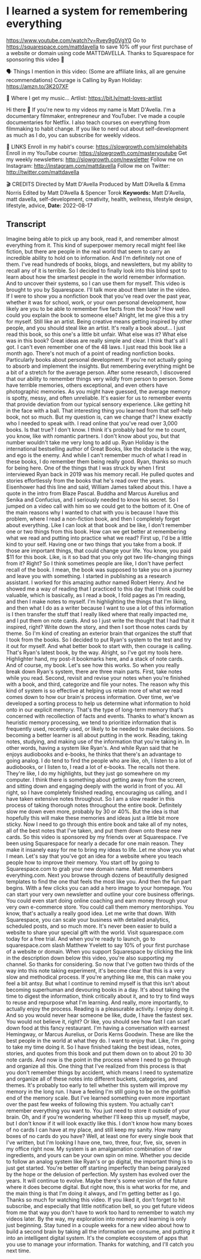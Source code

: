 # I learned a system for remembering everything
https://www.youtube.com/watch?v=Rvey9g0VgY0
Go to https://squarespace.com/mattdavella to save 10% off your first purchase of a website or domain using code MATTDAVELLA. Thanks to Squarespace for sponsoring this video 🤘

🗣️ Things I mention in this video:
(Some are affiliate links, all are genuine recommendations)
Courage is Calling by Ryan Holiday: https://amzn.to/3K207XF

🤘 Where I get my music...
Artlist: https://bit.ly/matt-loves-artlist

Hi there 👋 If you're new to my videos my name is Matt D'Avella. I'm a documentary filmmaker, entrepreneur and YouTuber. I've made a couple documentaries for Netflix. I also teach courses on everything from filmmaking to habit change. If you like to nerd out about self-development as much as I do, you can subscribe for weekly videos.

🔗 LINKS
Enroll in my habit's course:  https://slowgrowth.com/simplehabits
Enroll in my YouTube course:  https://slowgrowth.com/masteryoutube
Get my weekly newsletters:  http://slowgrowth.com/newsletter
Follow me on Instagram:  http://instagram.com/mattdavella
Follow me on Twitter:  http://twitter.com/mattdavella

🎬 CREDITS
Directed by Matt D'Avella
Produced by Matt D’Avella & Emma Norris
Edited by Matt D’Avella & Spencer Torok
**Keywords:** Matt D'Avella, matt davella, self-development, creativity, health, wellness, lifestyle design, lifestyle, advice, 
**Date:** 2022-08-17

## Transcript
 Imagine being able to pick up any book, read it, and remember almost everything from it. This kind of superpower memory recall might feel like fiction, but there are people in the real world that seem to carry an incredible ability to hold on to information. And I'm definitely not one of them. I've read hundreds of books, blogs, and newsletters, but my ability to recall any of it is terrible. So I decided to finally look into this blind spot to learn about how the smartest people in the world remember information. And to uncover their systems, so I can use them for myself. This video is brought to you by Squarespace. I'll talk more about them later in the video. If I were to show you a nonfiction book that you've read over the past year, whether it was for school, work, or your own personal development, how likely are you to be able to remember five facts from the book? How well could you explain the book to someone else? Alright, let me give this a try for myself. Still like an artist. Being creative means getting inspired by other people, and you should steal like an artist. It's really a book about... I just read this book, so this one's a little bit unfair. What else was it? What else was in this book? Great ideas are really simple and clear. I think that's all I got. I can't even remember one of the 48 laws. I just read this book like a month ago. There's not much of a point of reading nonfiction books. Particularly books about personal development. If you're not actually going to absorb and implement the insights. But remembering everything might be a bit of a stretch for the average person. After some research, I discovered that our ability to remember things very wildly from person to person. Some have terrible memories, others exceptional, and even others have photographic memories. As you might have guessed, the average memory is spotty, messy, and often unreliable. It's easier for us to remember events that provide deviation from our typical sensory experience. Like getting hit in the face with a ball. That interesting thing you learned from that self-help book, not so much. But my question is, can we change that? I knew exactly who I needed to speak with. I read online that you've read over 3,000 books. Is that true? I don't know. I think it's probably bad for me to count, you know, like with romantic partners. I don't know about you, but that number wouldn't take me very long to add up. Ryan Holiday is the international bestselling author of Great Books, like the obstacle is the way, and ego is the enemy. And while I can't remember much of what I read in these books, I do remember them being really good. Ryan, thanks so much for being here. One of the things that I was struck by when I first interviewed Ryan back in 2019 was his memory recall. He pulled quotes and stories effortlessly from the books that he's read over the years. Eisenhower had this line and said, William James talked about this. I have a quote in the intro from Blaze Pascal. Buddha and Marcus Aurelius and Senika and Confucius, and I seriously needed to know his secret. So I jumped on a video call with him so we could get to the bottom of it. One of the main reasons why I wanted to chat with you is because I have this problem, where I read a non-fiction book, and then I completely forget about everything. Like I can look at that book and be like, I don't remember one or two things from this book. How can we get better at remembering what we read and putting into practice what we read? First up, I'd be a little kind to your self. Having one or two things that you take from a book. If those are important things, that could change your life. You know, you paid $11 for this book. Like, is it so bad that you only got two life-changing things from it? Right? So I think sometimes people are like, I don't have perfect recall of the book. I mean, the book was supposed to take you on a journey and leave you with something. I started in publishing as a research assistant. I worked for this amazing author named Robert Henry. And he showed me a way of reading that I practiced to this day that I think could be valuable, which is basically, as I read a book, I fold pages as I'm reading, and then I make notes to myself. I'm highlighting the things that I'm liking, and then what I do as a writer because I want to use a lot of this information is I then transfer the stuff that I really liked where that really impacted me, and I put them on note cards. And so I just write the thought that I had that it inspired, right? Write down the story, and then I sort those notes cards by theme. So I'm kind of creating an exterior brain that organizes the stuff that I took from the books. So I decided to put Ryan's system to the test and try it out for myself. And what better book to start with, then courage is calling. That's Ryan's latest book, by the way. Alright, so I've got my tools here. Highlighter hand, my post-it bookmarks here, and a stack of note cards. And of course, my book. Let's see how this works. So when you really break down Ryan's system, there are three main parts. First, take notes while you read. Second, revisit and revise your notes when you're finished with a book, and third, categorize and file your notes. The reason why this kind of system is so effective at helping us retain more of what we read comes down to how our brain's process information. Over time, we've developed a sorting process to help us determine what information to hold onto in our explicit memory. That's the type of long-term memory that's concerned with recollection of facts and events. Thanks to what's known as heuristic memory processing, we tend to prioritize information that is frequently used, recently used, or likely to be needed to make decisions. So becoming a better learner is all about putting in the work. Reading, taking notes, studying, and making use of the information that you're taking in. In other words, having a system like Ryan's. And while Ryan said that he enjoys audiobooks and e-books, he thinks that there's an advantage to going analog. I do tend to find the people who are like, oh, I listen to a lot of audiobooks, or I listen to, I read a lot of e-books. The recalls not there. They're like, I do my highlights, but they just go somewhere on my computer. I think there is something about getting away from the screen, and sitting down and engaging deeply with the world in front of you. All right, so I have completely finished reading, encouraging us calling, and I have taken extensive notes throughout. So I am a slow reader in this process of taking thorough notes throughout the entire book. Definitely slow me down even more, probably by 30 or 40%. But the idea is that hopefully this will make these memories and ideas just a little bit more sticky. Now I need to go through this entire book and take all of my notes, all of the best notes that I've taken, and put them down onto these new cards. So this video is sponsored by my friends over at Squarespace. I've been using Squarespace for nearly a decade for one main reason. They make it insanely easy for me to bring my ideas to life. Let me show you what I mean. Let's say that you've got an idea for a website where you teach people how to improve their memory. You start off by going to Squarespace.com to grab your new domain name. Matt remembers everything.com. Next you browse through dozens of beautifully designed templates to find the one that feels the most like you. And then the fun part begins. With a few clicks you can add a hero image to your homepage. You can start your very own newsletter and outline your core business offerings. You could even start doing online coaching and earn money through your very own e-commerce store. You could call them memory mentorships. You know, that's actually a really good idea. Let me write that down. With Squarespace, you can scale your business with detailed analytics, scheduled posts, and so much more. It's never been easier to build a website to share your special gift with the world. Visit squarespace.com today for a free trial. And when you're ready to launch, go to squarespace.com slash Matthew Yvelett to say 10% of your first purchase of a website or domain. When you support Squarespace by clicking the link in the description down below this video, you're also supporting my channel. So thanks for considering. So now that I've gotten two thirds of the way into this note taking experiment, it's become clear that this is a very slow and methodical process. If you're anything like me, this can make you feel a bit antsy. But what I continue to remind myself is that this isn't about becoming superhuman and devouring books in a day. It's about taking the time to digest the information, think critically about it, and to try to find ways to reuse and repurpose what I'm learning. And really, more importantly, to actually enjoy the process. Reading is a pleasurable activity. I enjoy doing it. And so you would never hear someone be like, dude, I have the fastest sex. You would not believe it, right? Or like, you should see how fast I can scarf down food at this fancy restaurant. I'm having a conversation with earnest Hemingway, or Marcus Aurelius, or Doris Kerns Goodwin. These are like the best people in the world at what they do. I want to enjoy that. Like, I'm going to take my time doing it. So I have finished taking the best ideas, notes, stories, and quotes from this book and put them down on to about 20 to 30 note cards. And now is the point in the process where I need to go through and organize all this. One thing that I've realized from this process is that you don't remember things by accident, which means I need to systematize and organize all of these notes into different buckets, categories, and themes. It's probably too early to tell whether this system will improve my memory in the long run. I have a feeling I'm still going to be on the goldfish end of the memory scale. But I've learned something even more important over the past few weeks of following this system. You actually can't remember everything you want to. You just need to store it outside of your brain. Oh, and if you're wondering whether I'll keep this up myself, maybe, but I don't know if it will look exactly like this. I don't know how many boxes of no cards I can have at my place, and still keep my sanity. How many boxes of no cards do you have? Well, at least one for every single book that I've written, but I'm looking I have one, two, three, four, five, six, seven in my office right now. My system is an amalgamation combination of raw ingredients, and yours can be your own spin on mine. Whether you decide to follow an analog system like Ryan's or go digital, the important thing is to just get started. You're better off starting imperfectly than being paralyzed by the hope or the delusion of perfection. My system has evolved over the years. It will continue to evolve. Maybe there's some version of the future where it does become digital. But right now, this is what works for me, and the main thing is that I'm doing it always, and I'm getting better as I go. Thanks so much for watching this video. If you liked it, don't forget to hit subscribe, and especially that little notification bell, so you get future videos from me that way you don't have to work too hard to remember to watch my videos later. By the way, my exploration into memory and learning is only just beginning. Stay tuned in a couple weeks for a new video about how to build a second brain by taking all the information we consume, and putting it into an intelligent digital system. It's the complete ecosystem of apps that you use to manage your information. Thanks for watching, and I'll catch you next time.
